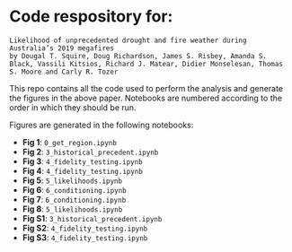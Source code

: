 Code respository for:
=====================

    Likelihood of unprecedented drought and fire weather during Australia’s 2019 megafires
    by Dougal T. Squire, Doug Richardson, James S. Risbey, Amanda S. Black, Vassili Kitsios, Richard J. Matear, Didier Monselesan, Thomas S. Moore and Carly R. Tozer    

This repo contains all the code used to perform the analysis and generate the figures in the above paper. Notebooks are numbered according to the order in which they should be run.

Figures are generated in the following notebooks:
 - **Fig 1**: `0_get_region.ipynb`
 - **Fig 2**: `3_historical_precedent.ipynb`
 - **Fig 3**: `4_fidelity_testing.ipynb`
 - **Fig 4**: `4_fidelity_testing.ipynb`
 - **Fig 5**: `5_likelihoods.ipynb`
 - **Fig 6**: `6_conditioning.ipynb`
 - **Fig 7**: `6_conditioning.ipynb`
 - **Fig 8**: `5_likelihoods.ipynb`
 - **Fig S1**: `3_historical_precedent.ipynb`
 - **Fig S2**: `4_fidelity_testing.ipynb`
 - **Fig S3**: `4_fidelity_testing.ipynb`
